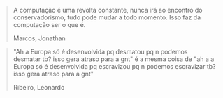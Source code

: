 <blockquote>
    <p>A computação é uma revolta constante, nunca irá ao encontro do conservadorismo, tudo pode mudar a todo momento. Isso faz da computação ser o que é.</p>
    <footer>
        Marcos, Jonathan
    </footer>
</blockquote>

<blockquote>
    <p>"Ah a Europa só é desenvolvida pq desmatou pq n podemos desmatar tb? isso gera atraso para a gnt" é a mesma coisa de "ah a a Europa só é desenvolvida pq escravizou pq n podemos escravizar tb? isso gera atraso para a gnt"</p>
    <footer>
        Ribeiro, Leonardo
    </footer>
</blockquote>
